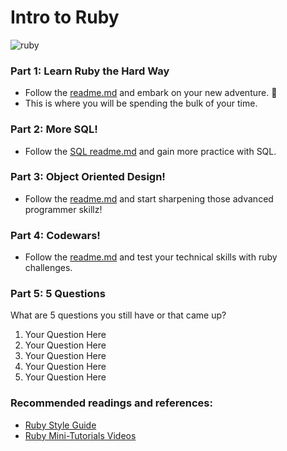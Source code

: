 # Intro to Ruby

![ruby](https://keystrokecreative.com/images/technology/web/icon-ruby.png)


### Part 1: Learn Ruby the Hard Way

  - Follow the [readme.md](1_Learn_Ruby_the_Hard_Way/readme.md) and embark on your new adventure. :wave:
  - This is where you will be spending the bulk of your time.

### Part 2: More SQL!

  - Follow the [SQL readme.md](2_SQL/readme.md) and gain more practice with SQL.

### Part 3: Object Oriented Design!

  - Follow the [readme.md](3_More_Ruby/readme.md) and start sharpening those advanced programmer skillz!

### Part 4: Codewars!

  - Follow the [readme.md](4_Codewars/readme.md) and test your technical skills with ruby challenges.

### Part 5: 5 Questions

What are 5 questions you still have or that came up?

  1. Your Question Here
  2. Your Question Here
  3. Your Question Here
  4. Your Question Here
  5. Your Question Here

### Recommended readings and references:
  - [Ruby Style Guide](https://github.com/bbatsov/ruby-style-guide)
  - [Ruby Mini-Tutorials Videos](https://www.youtube.com/playlist?list=PLw1xVKFbouelGegt-oL_Eip2GSUhr-a66)
